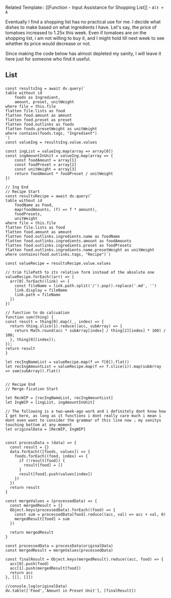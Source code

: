 Related Template:: [[Function - Input Assistance for Shopping List]] - `Alt + A`

Eventually I find a shopping list has no practical use for me. I decide what dishes to make based on what ingredients I have. Let's say, the price of tomatoes increased to 1.25x this week. Even if tomatoes are on the shopping list, i am not willing to buy it, and I might hold till next week to see whether its price would decrease or not.

Since making the code below has almost depleted my sanity, I will leave it here just for someone who find it useful.

## List


###
```dataviewjs
const resultsIng = await dv.query(`
table without id
	foods as Ingredient,
	amount, preset, unitWeight
where file = this.file
flatten file.lists as food
flatten food.amount as amount
flatten food.preset as preset
flatten food.outlinks as foods
flatten foods.presetWeight as unitWeight
where contains(foods.tags, "Ingredient")
`)
const valueIng = resultsIng.value.values

const ingList = valueIng.map(array => array[0])
const ingAmountInUnit = valueIng.map(array => {
	const foodAmount = array[1]
	const foodPreset = array[2]
	const unitWeight = array[3]
	return foodAmount * foodPreset / unitWeight
})

// Ing End
// Recipe Start
const resultsRecipe = await dv.query(`
table without id
	foodName as Food,
	map(foodAmounts, (f) => f * amount),
	foodPresets,
	unitWeight
where file = this.file
flatten file.lists as food
flatten food.amount as amount
flatten food.outlinks.ingredients.name as foodName
flatten food.outlinks.ingredients.amount as foodAmounts
flatten food.outlinks.ingredients.preset as foodPresets
flatten food.outlinks.ingredients.name.presetWeight as unitWeight
where contains(food.outlinks.tags, "Recipe")`)

const valueRecipe = resultsRecipe.value.values

// trim filePath to its relative form instead of the absolute one
valueRecipe.forEach((arr) => {
  arr[0].forEach((link) => {
    const fileName = link.path.split('/').pop().replace('.md', '')
    link.display = fileName
    link.path = fileName
  })
})

// function to do calcuation
function som(thing) {
const result = thing[0].map((_, index) => {
  return thing.slice(1).reduce((acc, subArray) => {
    return Math.round(acc * subArray[index] / thing[2][index] * 100) / 100;
  }, thing[0][index]);
});
return result
}

let recIngNameList = valueRecipe.map(f => f[0]).flat()
let recIngAmountList = valueRecipe.map(f => f.slice(1)).map(subArray => som(subArray)).flat()


// Recipe End
// Merge-fication Start

let RecWIP = [recIngNameList, recIngAmountList]
let IngWIP = [ingList, ingAmountInUnit]

// The following is a two-week-ago work and i definitely dont know how I get here, as long as it functions i dont really care much i mean i dont even want to consider the grammar of this line now ; my sanitys touching bottom at any moment
let originalData = [RecWIP, IngWIP]


const processData = (data) => {
  const result = {}
  data.forEach(([foods, values]) => {
    foods.forEach((food, index) => {
      if (!result[food]) {
        result[food] = []
      }
      result[food].push(values[index])
    })
  })
  return result
}

const mergeValues = (processedData) => {
  const mergedResult = {}
  Object.keys(processedData).forEach((food) => {
    const sum = processedData[food].reduce((acc, val) => acc + val, 0)
    mergedResult[food] = sum
  })

  return mergedResult
}

const processedData = processData(originalData)
const mergedResult = mergeValues(processedData)

const finalResult = Object.keys(mergedResult).reduce((acc, food) => {
  acc[0].push(food)
  acc[1].push(mergedResult[food])
  return acc
}, [[], []])

//console.log(originalData)
dv.table(['Food','Amount in Preset Unit'], [finalResult])



``` 


